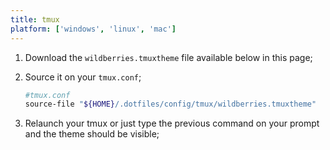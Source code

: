 ```yaml
---
title: tmux
platform: ['windows', 'linux', 'mac']
---
```


1. Download the `wildberries.tmuxtheme` file available below in this page;
2. Source it on your `tmux.conf`;

   ```bash
   #tmux.conf
   source-file "${HOME}/.dotfiles/config/tmux/wildberries.tmuxtheme"
   ```

3. Relaunch your tmux or just type the previous command on your prompt and the theme should be visible;
